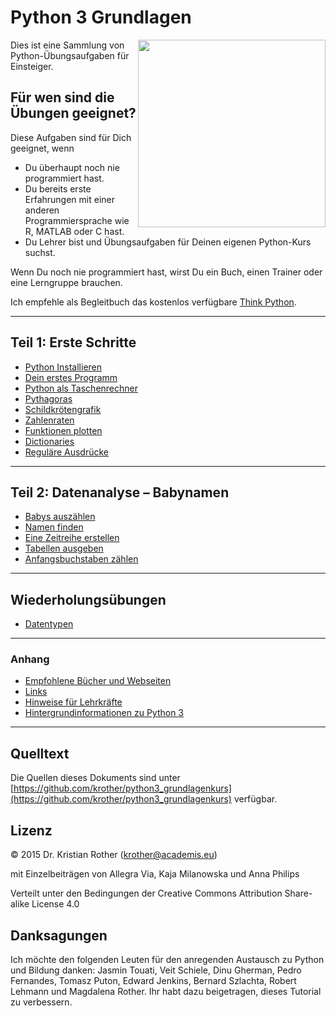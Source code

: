 
# Python 3 Grundlagen

<img src="images/two_pythons.png" align="right" width="300">

Dies ist eine Sammlung von Python-Übungsaufgaben für Einsteiger.

## Für wen sind die Übungen geeignet?

Diese Aufgaben sind für Dich geeignet, wenn

* Du überhaupt noch nie programmiert hast.
* Du bereits erste Erfahrungen mit einer anderen Programmiersprache wie R, MATLAB oder C hast.
* Du Lehrer bist und Übungsaufgaben für Deinen eigenen Python-Kurs suchst.

Wenn Du noch nie programmiert hast, wirst Du ein Buch, einen Trainer oder eine Lerngruppe brauchen.

Ich empfehle als Begleitbuch das kostenlos verfügbare [Think Python](https://greenteapress.com/wp/think-python-2e/).

----

## Teil 1: Erste Schritte

* [Python Installieren](installation.md)
* [Dein erstes Programm](hallo.md)
* [Python als Taschenrechner](taschenrechner.md)
* [Pythagoras](pythagoras.md)
* [Schildkrötengrafik](schildkroete.md)
* [Zahlenraten](zahlenraten.md)
* [Funktionen plotten](funktionen_plotten.md)
* [Dictionaries](chiffre.md)
* [Reguläre Ausdrücke](regex.md)

----

## Teil 2: Datenanalyse – Babynamen

* [Babys auszählen](projekt_babynamen/babys_auszaehlen.md)
* [Namen finden](projekt_babynamen/namen_finden.md)
* [Eine Zeitreihe erstellen](projekt_babynamen/zeitreihe.md)
* [Tabellen ausgeben](projekt_babynamen/tabelle_ausgeben.md)
* [Anfangsbuchstaben zählen](projekt_babynamen/zaehlen.md)

----

## Wiederholungsübungen

* [Datentypen](datentypen.md)

----

### Anhang

* [Empfohlene Bücher und Webseiten](appendix/literatur.md)
* [Links](appendix/links.md)
* [Hinweise für Lehrkräfte](appendix/teaching.md)
* [Hintergrundinformationen zu Python 3](appendix/hintergrundinfos.md)

----

## Quelltext

Die Quellen dieses Dokuments sind unter [https://github.com/krother/python3_grundlagenkurs](https://github.com/krother/python3_grundlagenkurs) verfügbar.

## Lizenz

© 2015 Dr. Kristian Rother (krother@academis.eu)

mit Einzelbeiträgen von Allegra Via, Kaja Milanowska und Anna Philips

Verteilt unter den Bedingungen der Creative Commons Attribution Share-alike License 4.0

## Danksagungen

Ich möchte den folgenden Leuten für den anregenden Austausch zu Python und Bildung danken: Jasmin Touati, Veit Schiele, Dinu Gherman, Pedro Fernandes, Tomasz Puton, Edward Jenkins, Bernard Szlachta, Robert Lehmann und Magdalena Rother.
Ihr habt dazu beigetragen, dieses Tutorial zu verbessern.
